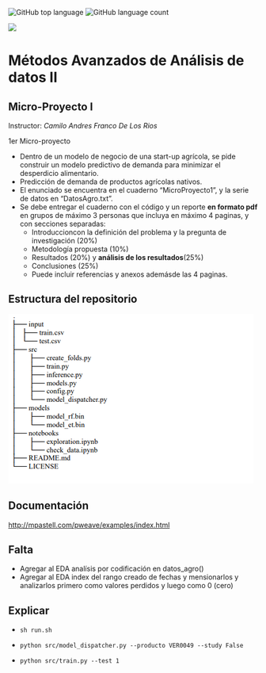  ![GitHub top language](https://img.shields.io/github/languages/top/sergiomora03/deep-learning-intermediate) ![GitHub language count](https://img.shields.io/github/languages/count/sergiomora03/deep-learning-intermediate)

![](https://investigaciones.uniandes.edu.co/wp-content/themes/vicerrectoria001/images/logo2.png)

# Métodos Avanzados de Análisis de datos II 

## Micro-Proyecto I
Instructor: *Camilo Andres Franco De Los Rios*

1er Micro-proyecto
* Dentro de un modelo de negocio de una start-up agrícola, se pide construir un modelo predictivo de demanda para minimizar el desperdicio alimentario.
* Predicción de demanda de productos agrícolas nativos.
* El enunciado se encuentra en el cuaderno “MicroProyecto1”, y la serie de datos en “DatosAgro.txt”.
* Se debe entregar el cuaderno con el código y un reporte **en formato pdf** en grupos de máximo 3 personas que incluya en máximo 4 paginas, y con secciones separadas:
  * Introduccioncon la definición del problema y la pregunta de investigación (20%)
  * Metodología propuesta (10%)
  * Resultados (20%) y **análisis de los resultados**(25%)
  * Conclusiones (25%)
  * Puede incluir referencias y anexos ademásde las 4 paginas.

## Estructura del repositorio

![](img/treeFiles.png)

## Documentación

http://mpastell.com/pweave/examples/index.html

## Falta

* Agregar al EDA analísis por codificación en datos_agro()
* Agregar al EDA index del rango creado de fechas y mensionarlos y analizarlos primero como valores perdidos y luego como 0 (cero)

## Explicar

* `sh run.sh`

* `python src/model_dispatcher.py --producto VER0049 --study False`
* `python src/train.py --test 1`
